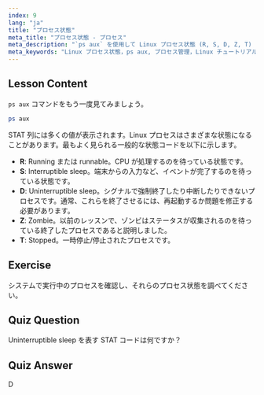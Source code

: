 ```yaml
---
index: 9
lang: "ja"
title: "プロセス状態"
meta_title: "プロセス状態 - プロセス"
meta_description: "`ps aux` を使用して Linux プロセス状態 (R, S, D, Z, T) を学びましょう。一般的な STAT コードを理解し、プロセスを効果的に管理します。Linux の学習を始めましょう！"
meta_keywords: "Linux プロセス状態，ps aux, プロセス管理，Linux チュートリアル，Linux 初心者，STAT コード，Linux ガイド"
---
```


## Lesson Content

`ps aux` コマンドをもう一度見てみましょう。

```bash
ps aux
```

STAT 列には多くの値が表示されます。Linux プロセスはさまざまな状態になることがあります。最もよく見られる一般的な状態コードを以下に示します。

- **R**: Running または runnable。CPU が処理するのを待っている状態です。
- **S**: Interruptible sleep。端末からの入力など、イベントが完了するのを待っている状態です。
- **D**: Uninterruptible sleep。シグナルで強制終了したり中断したりできないプロセスです。通常、これらを終了させるには、再起動するか問題を修正する必要があります。
- **Z**: Zombie。以前のレッスンで、ゾンビはステータスが収集されるのを待っている終了したプロセスであると説明しました。
- **T**: Stopped。一時停止/停止されたプロセスです。

## Exercise

システムで実行中のプロセスを確認し、それらのプロセス状態を調べてください。

## Quiz Question

Uninterruptible sleep を表す STAT コードは何ですか？

## Quiz Answer

D
